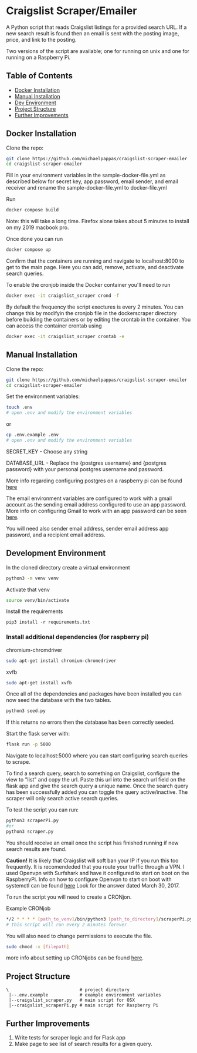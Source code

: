# Craigslist Scraper/Emailer
A Python script that reads Craigslist listings for a provided search URL. If a new search result is found then an email is sent with the posting image, price, and link to the posting.

Two versions of the script are available; one for running on unix and one for running on a Raspberry Pi.


## Table of Contents
- [Docker Installation](#manual-installation)
- [Manual Installation](#manual-installation)
- [Dev Environment](#development-environment)
- [Project Structure](#project-structure)
- [Further Improvements](#further-improvements)

## Docker Installation
Clone the repo:

```bash
git clone https://github.com/michaelpappas/craigslist-scraper-emailer
cd craigslist-scraper-emailer
```
Fill in your environment variables in the sample-docker-file.yml as described below for secret key,
app password, email sender, and email receiver and rename the sample-docker-file.yml to docker-file.yml

Run
```bash
docker compose build
```
Note: this will take a long time. Firefox alone takes about 5 minutes to install on my 2019 macbook pro.

Once done you can run
```bash
docker compose up
```
Confirm that the containers are running and navigate to localhost:8000 to get to the main page. Here you can add, remove, activate, and deactivate search queries.

To enable the cronjob inside the Docker container you'll need to run
```bash
docker exec -it craigslist_scraper crond -f
```

By default the frequency the script exectures is every 2 minutes. You can change this by modifyin the cronjob file in the dockerscraper directory before building the containers or by editing the crontab in the container.
You can access the container crontab using
```bash
docker exec -it craigslist_scraper crontab -e
```


## Manual Installation

Clone the repo:

```bash
git clone https://github.com/michaelpappas/craigslist-scraper-emailer
cd craigslist-scraper-emailer
```

Set the environment variables:
```bash
touch .env
# open .env and modify the environment variables
```
or
```bash
cp .env.example .env
# open .env and modify the environment variables
```
SECRET_KEY - Choose any string

DATABASE_URL - Replace the {postgres username} and {postgres password} with your personal postgres username and password.

More info regarding configuring postgres on a raspberry pi can be found [here](https://pimylifeup.com/raspberry-pi-postgresql/)

The email environment variables are configured to work with a gmail account as the sending email address configured to use an app password.
More info on configuring Gmail to work with an app password can be seen [here](https://support.google.com/accounts/answer/185833?hl=en).

You will need also sender email address, sender email address app password, and a recipient email address.


## Development Environment

In the cloned directory create a virtual environment
```bash
python3 -m venv venv
```

Activate that venv
```bash
source venv/bin/activate
```

Install the requirements
```
pip3 install -r requirements.txt
```

### Install additional dependencies (for raspberry pi)

chromium-chromdriver
```bash
sudo apt-get install chromium-chromedriver
```

xvfb
```bash
sudo apt-get install xvfb
```

Once all of the dependencies and packages have been installed you can now seed the database with the two tables.
```bash
python3 seed.py
```
If this returns no errors then the database has been correctly seeded.

Start the flask server with:
```bash
flask run -p 5000
```
Navigate to localhost:5000 where you can start configuring search queries to scrape.

To find a search query, search to something on Craigslist, configure the view to "list" and copy the url.
Paste this url into the search url field on the flask app and give the search query a unique name.
Once the search query has been successfully added you can toggle the query active/inactive.
The scraper will only search active search queries.

To test the script you can run:
```bash
python3 scraperPi.py
#or
python3 scraper.py
```
You should receive an email once the script has finished running if new search results are found.

**Caution!**
It is likely that Craigslist will soft ban your IP if you run this too frequently. It is recomendeded that you route your traffic through a VPN.
I used Openvpn with Surfshark and have it configured to start on boot on the RaspberryPi. Info on how to configure Openvpn to start on boot with systemctl can be found [here](https://askubuntu.com/questions/229800/how-to-auto-start-openvpn-client-on-ubuntu-cli/898437#898437?newreg=b08e700a6d814115b9c33628c7a05891) Look for the answer dated March 30, 2017.

To run the script you will need to create a CRONjon.

Example CRONjob
```bash
*/2 * * * * [path_to_venv]/bin/python3 [path_to_directory]/scraperPi.py
# this script will run every 2 minutes forever
```
You will also need to change permissions to execute the file.
```bash
sudo chmod -x [filepath]
```

more info about setting up CRONjobs can be found [here](https://crontab.guru/).

## Project Structure

```
\                           # project directory
 |--.env.example            # example environment variables
 |--craigslist_scraper.py   # main script for OSX
 |--craigslist_scraperPi.py # main script for Raspberry Pi
```

## Further Improvements

1. Write tests for scraper logic and for Flask app
2. Make page to see list of search results for a given query.










